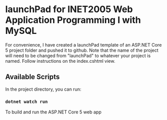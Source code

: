 # launchPad for INET2005 Web Application Programming I with MySQL

For convenience, I have created a launchPad template of an ASP.NET Core 5 project folder and pushed it to github. Note that the name of the project will need to be changed from "launchPad" to whatever your project is named. Follow instructions on the index.cshtml view.

## Available Scripts

In the project directory, you can run:

### `dotnet watch run`

To build and run the ASP.NET Core 5 web app